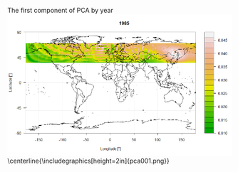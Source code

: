 The first component of PCA by year
![1985](pca001.png)
\centerline{\includegraphics[height=2in]{pca001.png}}

